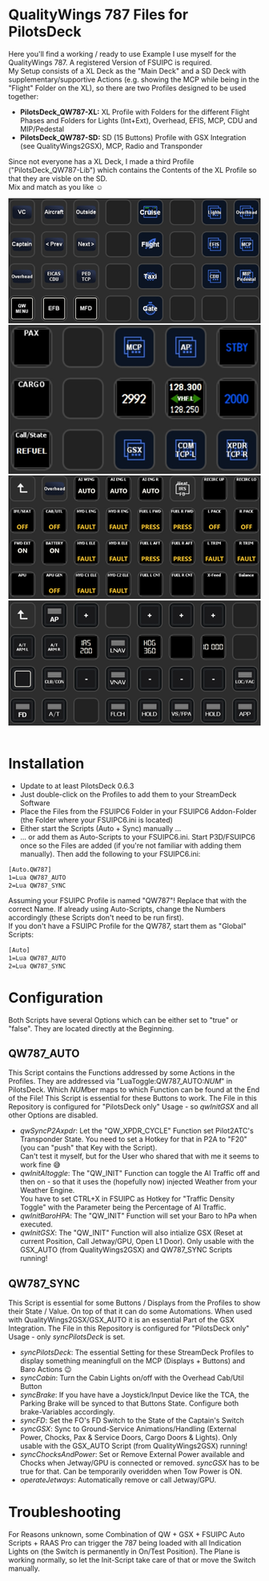 # QualityWings 787 Files for PilotsDeck
Here you'll find a working / ready to use Example I use myself for the QualityWings 787. A registered Version of FSUIPC is required.<br/>
My Setup consists of a XL Deck as the "Main Deck" and a SD Deck with supplementary/supportive Actions (e.g. showing the MCP while being in the "Flight" Folder on the XL), so there are two Profiles designed to be used together:
- **PilotsDeck_QW787-XL:** XL Profile with Folders for the different Flight Phases and Folders for Lights (Int+Ext), Overhead, EFIS, MCP, CDU and MIP/Pedestal
- **PilotsDeck_QW787-SD:** SD (15 Buttons) Profile with GSX Integration (see QualityWings2GSX), MCP, Radio and Transponder

Since not everyone has a XL Deck, I made a third Profile ("PilotsDeck_QW787-Lib") which contains the Contents of the XL Profile so that they are visble on the SD.<br/>
Mix and match as you like :relaxed:<br/>

![Index-XL](../../img/QW_IndexXL.jpg)<br/>
![Index-SD](../../img/QW_IndexSD.jpg)<br/>
![Example-Overhead](../../img/QW_ExampleOverhead.jpg)<br/>
![Example-MCP](../../img/QW_ExampleMCP.jpg)<br/><br/>

# Installation
- Update to at least PilotsDeck 0.6.3
- Just double-click on the Profiles to add them to your StreamDeck Software
- Place the Files from the FSUIPC6 Folder in your FSUIPC6 Addon-Folder (the Folder where your FSUIPC6.ini is located)
- Either start the Scripts (Auto + Sync) manually ...
- ... or add them as Auto-Scripts to your FSUIPC6.ini. Start P3D/FSUIPC6 once so the Files are added (if you're not familiar with adding them manually). Then add the following to your FSUIPC6.ini:<br/>
```
[Auto.QW787]
1=Lua QW787_AUTO
2=Lua QW787_SYNC
```
Assuming your FSUIPC Profile is named "QW787"! Replace that with the correct Name. If already using Auto-Scripts, change the Numbers accordingly (these Scripts don't need to be run first).<br/>
If you don't have a FSUIPC Profile for the QW787, start them as "Global" Scripts:
```
[Auto]
1=Lua QW787_AUTO
2=Lua QW787_SYNC
```

# Configuration
Both Scripts have several Options which can be either set to "true" or "false". They are located directly at the Beginning.
## QW787_AUTO
This Script contains the Functions addressed by some Actions in the Profiles. They are addressed via "LuaToggle:QW787_AUTO:*NUM*" in PilotsDeck. Which *NUM*ber maps to which Function can be found at the End of the File! This Script is essential for these Buttons to work.
The File in this Repository is configured for "PilotsDeck only" Usage - so *qwInitGSX* and all other Options are disabled.
- *qwSyncP2Axpdr*: Let the "QW_XPDR_CYCLE" Function set Pilot2ATC's Transponder State. You need to set a Hotkey for that in P2A to "F20" (you can "push" that Key with the Script).<br/>Can't test it myself, but for the User who shared that with me it seems to work fine :sweat_smile:
- *qwInitAItoggle*: The "QW_INIT" Function can toggle the AI Traffic off and then on - so that it uses the (hopefully now) injected Weather from your Weather Engine.<br/>You have to set CTRL+X in FSUIPC as Hotkey for "Traffic Density Toggle" with the Parameter being the Percentage of AI Traffic.
- *qwInitBaroHPA*: The "QW_INIT" Function will set your Baro to hPa when executed.
- *qwInitGSX*: The "QW_INIT" Function will also intialize GSX (Reset at current Position, Call Jetway/GPU, Open L1 Door). Only usable with the GSX_AUTO (from QualityWings2GSX) and QW787_SYNC Scripts running!

## QW787_SYNC
This Script is essential for some Buttons / Displays from the Profiles to show their State / Value. On top of that it can do some Automations. When used with QualityWings2GSX/GSX_AUTO it is an essential Part of the GSX Integration.
The File in this Repository is configured for "PilotsDeck only" Usage - only *syncPilotsDeck* is set.
- *syncPilotsDeck*: The essential Setting for these StreamDeck Profiles to display something meaningfull on the MCP (Displays + Buttons) and Baro Actions :wink:
- *syncCabin*: Turn the Cabin Lights on/off with the Overhead Cab/Util Button
- *syncBrake*: If you have have a Joystick/Input Device like the TCA, the Parking Brake will be synced to that Buttons State. Configure both brake-Variables accordingly.
- *syncFD*: Set the FO's FD Switch to the State of the Captain's Switch
- *syncGSX*: Sync to Ground-Service Animations/Handling (External Power, Chocks, Pax & Service Doors, Cargo Doors & Lights). Only usable with the GSX_AUTO Script (from QualityWings2GSX) running!
- *syncChocksAndPower*: Set or Remove External Power available and Chocks when Jetway/GPU is connected or removed. *syncGSX* has to be true for that. Can be temporarily overidden when Tow Power is ON.
- *operateJetways*: Automatically remove or call Jetway/GPU.

# Troubleshooting
For Reasons unknown, some Combination of QW + GSX + FSUIPC Auto Scripts + RAAS Pro can trigger the 787 being loaded with all Indication Lights on (the Switch is permanently in On/Test Position). The Plane is working normally, so let the Init-Script take care of that or move the Switch manually.
